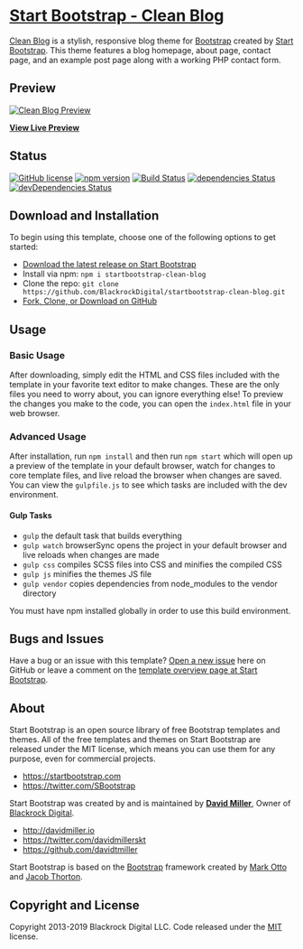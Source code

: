 # [Start Bootstrap - Clean Blog](https://startbootstrap.com/template-overviews/clean-blog/)

[Clean Blog](https://startbootstrap.com/template-overviews/clean-blog/) is a stylish, responsive blog theme for [Bootstrap](https://getbootstrap.com/) created by [Start Bootstrap](https://startbootstrap.com/). This theme features a blog homepage, about page, contact page, and an example post page along with a working PHP contact form.

## Preview

[![Clean Blog Preview](https://startbootstrap.com/assets/img/screenshots/themes/clean-images/blog.png)](https://blackrockdigital.github.io/startbootstrap-clean-blog/)

**[View Live Preview](https://blackrockdigital.github.io/startbootstrap-clean-blog/)**

## Status

[![GitHub license](https://img.shields.io/badge/license-MIT-blue.svg)](https://raw.githubusercontent.com/BlackrockDigital/startbootstrap-clean-blog/master/LICENSE)
[![npm version](https://img.shields.io/npm/v/startbootstrap-clean-blog.svg)](https://www.npmjs.com/package/startbootstrap-clean-blog)
[![Build Status](https://travis-ci.org/BlackrockDigital/startbootstrap-clean-blog.svg?branch=master)](https://travis-ci.org/BlackrockDigital/startbootstrap-clean-blog)
[![dependencies Status](https://david-dm.org/BlackrockDigital/startbootstrap-clean-blog/status.svg)](https://david-dm.org/BlackrockDigital/startbootstrap-clean-blog)
[![devDependencies Status](https://david-dm.org/BlackrockDigital/startbootstrap-clean-blog/dev-status.svg)](https://david-dm.org/BlackrockDigital/startbootstrap-clean-blog?type=dev)

## Download and Installation

To begin using this template, choose one of the following options to get started:
* [Download the latest release on Start Bootstrap](https://startbootstrap.com/template-overviews/clean-blog/)
* Install via npm: `npm i startbootstrap-clean-blog`
* Clone the repo: `git clone https://github.com/BlackrockDigital/startbootstrap-clean-blog.git`
* [Fork, Clone, or Download on GitHub](https://github.com/BlackrockDigital/startbootstrap-clean-blog)

## Usage

### Basic Usage

After downloading, simply edit the HTML and CSS files included with the template in your favorite text editor to make changes. These are the only files you need to worry about, you can ignore everything else! To preview the changes you make to the code, you can open the `index.html` file in your web browser.

### Advanced Usage

After installation, run `npm install` and then run `npm start` which will open up a preview of the template in your default browser, watch for changes to core template files, and live reload the browser when changes are saved. You can view the `gulpfile.js` to see which tasks are included with the dev environment.

#### Gulp Tasks

- `gulp` the default task that builds everything
- `gulp watch` browserSync opens the project in your default browser and live reloads when changes are made
- `gulp css` compiles SCSS files into CSS and minifies the compiled CSS
- `gulp js` minifies the themes JS file
- `gulp vendor` copies dependencies from node_modules to the vendor directory

You must have npm installed globally in order to use this build environment.

## Bugs and Issues

Have a bug or an issue with this template? [Open a new issue](https://github.com/BlackrockDigital/startbootstrap-clean-blog/issues) here on GitHub or leave a comment on the [template overview page at Start Bootstrap](https://startbootstrap.com/themes/clean-blog/).

## About

Start Bootstrap is an open source library of free Bootstrap templates and themes. All of the free templates and themes on Start Bootstrap are released under the MIT license, which means you can use them for any purpose, even for commercial projects.

* https://startbootstrap.com
* https://twitter.com/SBootstrap

Start Bootstrap was created by and is maintained by **[David Miller](http://davidmiller.io/)**, Owner of [Blackrock Digital](https://blackrockdigital.io/).

* http://davidmiller.io
* https://twitter.com/davidmillerskt
* https://github.com/davidtmiller

Start Bootstrap is based on the [Bootstrap](https://getbootstrap.com/) framework created by [Mark Otto](https://twitter.com/mdo) and [Jacob Thorton](https://twitter.com/fat).

## Copyright and License

Copyright 2013-2019 Blackrock Digital LLC. Code released under the [MIT](https://github.com/BlackrockDigital/startbootstrap-clean-blog/blob/gh-pages/LICENSE) license.
